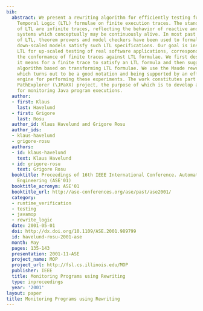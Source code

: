 ```yaml
---
bib:
  abstract: We present a rewriting algorithm for efficiently testing future time Linear
    Temporal Logic (LTL) formulae on finite execution traces. The standard models
    of LTL are infinite traces, reflecting the behavior of reactive and concurrent
    systems which conceptually may be continuously alive. In most past applications
    of LTL, theorem provers and model checkers have been used to formally prove that
    down-scaled models satisfy such LTL specifications. Our goal is instead to use
    LTL for up-scaled testing of real software applications, corresponding to analyzing
    the conformance of finite traces against LTL formulae. We first describe what
    it means for a finite trace to satisfy an LTL formula and then suggest an optimized
    algorithm based on transforming LTL formulae. We use the Maude rewriting logic,
    which turns out to be a good notation and being supported by an efficient rewriting
    engine for performing these experiments. The work constitutes part of the Java
    PathExplorer (\JPaXX) project, the purpose of which is to develop a flexible tool
    for monitoring Java program executions.
  author:
  - first: Klaus
    last: Havelund
  - first: Grigore
    last: Rosu
  author_id: Klaus Havelund and Grigore Rosu
  author_ids:
  - klaus-havelund
  - grigore-rosu
  authors:
  - id: klaus-havelund
    text: Klaus Havelund
  - id: grigore-rosu
    text: Grigore Rosu
  booktitle: Proceedings of 16th IEEE International Conference. Automated Software
    Engineering (ASE'01)
  booktitle_acronym: ASE'01
  booktitle_url: http://ase-conferences.org/ase/past/ase2001/
  category:
  - runtime_verification
  - testing
  - javamop
  - rewrite_logic
  date: 2001-05-01
  doi: http://dx.doi.org/10.1109/ASE.2001.989799
  id: havelund-rosu-2001-ase
  month: May
  pages: 135-143
  presentation: 2001-11-ASE
  project_name: MOP
  project_url: http://fsl.cs.illinois.edu/MOP
  publisher: IEEE
  title: Monitoring Programs using Rewriting
  type: inproceedings
  year: '2001'
layout: paper
title: Monitoring Programs using Rewriting
---
```

